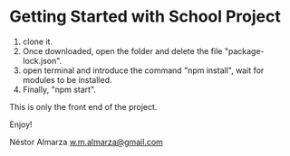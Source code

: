 # Getting Started with School Project

1. clone it.
2. Once downloaded, open the folder and delete the file "package-lock.json".
3. open terminal and introduce the command "npm install", wait for modules to be installed.
4. Finally, "npm start".

This is only the front end of the project.

Enjoy!

Néstor Almarza
w.m.almarza@gmail.com

